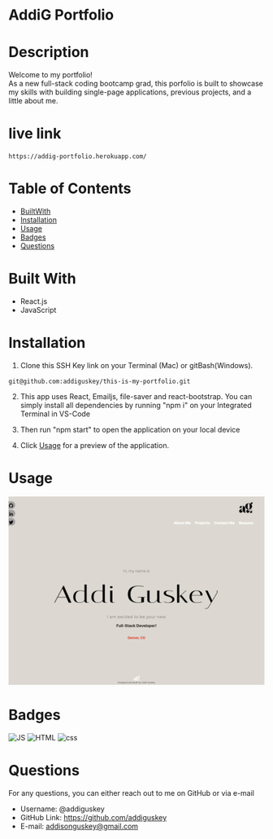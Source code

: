 # AddiG Portfolio

# Description

Welcome to my portfolio! <br/>
As a new full-stack coding bootcamp grad, this porfolio is built to showcase my skills with building single-page applications, previous projects, and a little about me.

# live link

```
https://addig-portfolio.herokuapp.com/
```

# Table of Contents

- [BuiltWith](#built-with)
- [Installation](#installation)
- [Usage](#usage)
- [Badges](#badges)
- [Questions](#questions)

# Built With

- React.js
- JavaScript

# Installation

1. Clone this SSH Key link on your Terminal (Mac) or gitBash(Windows).

```
git@github.com:addiguskey/this-is-my-portfolio.git
```

2. This app uses React, Emailjs, file-saver and react-bootstrap. You can simply install all dependencies by running "npm i" on your Integrated Terminal in VS-Code

3. Then run "npm start" to open the application on your local device

4. Click [Usage](#usage) for a preview of the application.

# Usage

![screenshot](./src/assets/images/preview.png)

# Badges

![JS](https://img.shields.io/static/v1?label=JavaScript&message=82.5%&color=yellow)
![HTML](https://img.shields.io/static/v1?label=HTML&message=4.9%&color=red)
![css](https://img.shields.io/static/v1?label=CSS&message=12.6%&color=blueviolet)

# Questions

For any questions, you can either reach out to me on GitHub or via e-mail

- Username: @addiguskey
- GitHub Link: https://github.com/addiguskey
- E-mail: addisonguskey@gmail.com
